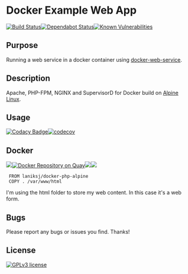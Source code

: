 # Docker Example Web App
[![Build Status](https://travis-ci.org/LanikSJ/docker-web-service.svg?branch=master)](https://travis-ci.org/LanikSJ/docker-web-service)[![Dependabot Status](https://api.dependabot.com/badges/status?host=github&repo=LanikSJ/docker-web-service)](https://dependabot.com)[![Known Vulnerabilities](https://snyk.io/test/github/LanikSJ/docker-web-service/badge.svg?targetFile=/docs/Gemfile.lock)](https://snyk.io/test/github/LanikSJ/docker-web-service)

## Purpose
Running a web service in a docker container using [docker-web-service](https://github.com/LanikSJ/docker-web-service).

## Description
Apache, PHP-FPM, NGINX and SupervisorD for Docker build on [Alpine Linux](http://www.alpinelinux.org/).

## Usage
[![Codacy Badge](https://api.codacy.com/project/badge/Grade/3fd126b036ab4be2a61ab822b982247e)](https://www.codacy.com/app/Lanik/docker-web-service?utm_source=github.com&amp;utm_medium=referral&amp;utm_content=LanikSJ/docker-web-service&amp;utm_campaign=Badge_Grade)[![codecov](https://codecov.io/gh/LanikSJ/docker-web-service/branch/master/graph/badge.svg)](https://codecov.io/gh/LanikSJ/docker-web-service)  

## Docker  
![](https://img.shields.io/docker/cloud/automated/laniksj/docker-web-service.svg?style=flat)[![Docker Repository on Quay](https://quay.io/repository/laniksj/docker-web-service/status "Docker Repository on Quay")](https://quay.io/repository/laniksj/docker-web-service)![](https://img.shields.io/docker/pulls/laniksj/docker-web-service.svg?style=flat)[![](https://images.microbadger.com/badges/image/laniksj/docker-web-service.svg)](https://microbadger.com/images/laniksj/docker-web-service "Get your own image badge on microbadger.com")

     FROM laniksj/docker-php-alpine
     COPY . /var/www/html

I'm using the html folder to store my web content.  In this case it's a web form.

## Bugs
Please report any bugs or issues you find. Thanks!

## License
[![GPLv3 license](https://img.shields.io/github/license/LanikSJ/ubo-filters.svg?color=brightgreen)](http://perso.crans.org/besson/LICENSE.html)
